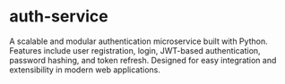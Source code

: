 # auth-service
A scalable and modular authentication microservice built with Python. Features include user registration, login, JWT-based authentication, password hashing, and token refresh. Designed for easy integration and extensibility in modern web applications.
